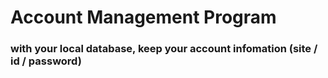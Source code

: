 # Account Management Program
### with your local database, keep your account infomation (site / id / password)
